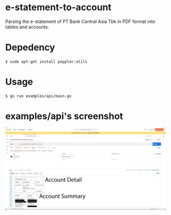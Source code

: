 # e-statement-to-account

Parsing the e-statement of PT Bank Central Asia Tbk in PDF format into tables and accounts.

# Depedency

```
$ sudo apt-get install poppler-utils
```

# Usage

```
$ go run examples/api/main.go
```

# examples/api's screenshot

![](examples_api.png)